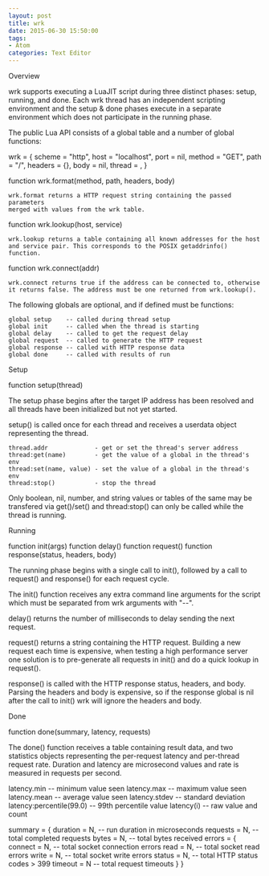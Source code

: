 ```yaml
---
layout: post
title: wrk
date: 2015-06-30 15:50:00
tags:
- Atom
categories: Text Editor
---
```



Overview

  wrk supports executing a LuaJIT script during three distinct phases: setup,
  running, and done. Each wrk thread has an independent scripting environment
  and the setup & done phases execute in a separate environment which does
  not participate in the running phase.

  The public Lua API consists of a global table and a number of global
  functions:

  wrk = {
    scheme  = "http",
    host    = "localhost",
    port    = nil,
    method  = "GET",
    path    = "/",
    headers = {},
    body    = nil,
    thread  = <userdata>,
  }

  function wrk.format(method, path, headers, body)

    wrk.format returns a HTTP request string containing the passed parameters
    merged with values from the wrk table.

  function wrk.lookup(host, service)

    wrk.lookup returns a table containing all known addresses for the host
    and service pair. This corresponds to the POSIX getaddrinfo() function.

  function wrk.connect(addr)

    wrk.connect returns true if the address can be connected to, otherwise
    it returns false. The address must be one returned from wrk.lookup().

  The following globals are optional, and if defined must be functions:

    global setup    -- called during thread setup
    global init     -- called when the thread is starting
    global delay    -- called to get the request delay
    global request  -- called to generate the HTTP request
    global response -- called with HTTP response data
    global done     -- called with results of run

Setup

  function setup(thread)

  The setup phase begins after the target IP address has been resolved and all
  threads have been initialized but not yet started.

  setup() is called once for each thread and receives a userdata object
  representing the thread.

    thread.addr             - get or set the thread's server address
    thread:get(name)        - get the value of a global in the thread's env
    thread:set(name, value) - set the value of a global in the thread's env
    thread:stop()           - stop the thread

  Only boolean, nil, number, and string values or tables of the same may be
  transfered via get()/set() and thread:stop() can only be called while the
  thread is running.

Running

  function init(args)
  function delay()
  function request()
  function response(status, headers, body)

  The running phase begins with a single call to init(), followed by
  a call to request() and response() for each request cycle.

  The init() function receives any extra command line arguments for the
  script which must be separated from wrk arguments with "--".

  delay() returns the number of milliseconds to delay sending the next
  request.

  request() returns a string containing the HTTP request. Building a new
  request each time is expensive, when testing a high performance server
  one solution is to pre-generate all requests in init() and do a quick
  lookup in request().

  response() is called with the HTTP response status, headers, and body.
  Parsing the headers and body is expensive, so if the response global is
  nil after the call to init() wrk will ignore the headers and body.

Done

  function done(summary, latency, requests)

  The done() function receives a table containing result data, and two
  statistics objects representing the per-request latency and per-thread
  request rate. Duration and latency are microsecond values and rate is
  measured in requests per second.

  latency.min              -- minimum value seen
  latency.max              -- maximum value seen
  latency.mean             -- average value seen
  latency.stdev            -- standard deviation
  latency:percentile(99.0) -- 99th percentile value
  latency(i)               -- raw value and count

  summary = {
    duration = N,  -- run duration in microseconds
    requests = N,  -- total completed requests
    bytes    = N,  -- total bytes received
    errors   = {
      connect = N, -- total socket connection errors
      read    = N, -- total socket read errors
      write   = N, -- total socket write errors
      status  = N, -- total HTTP status codes > 399
      timeout = N  -- total request timeouts
    }
  }
